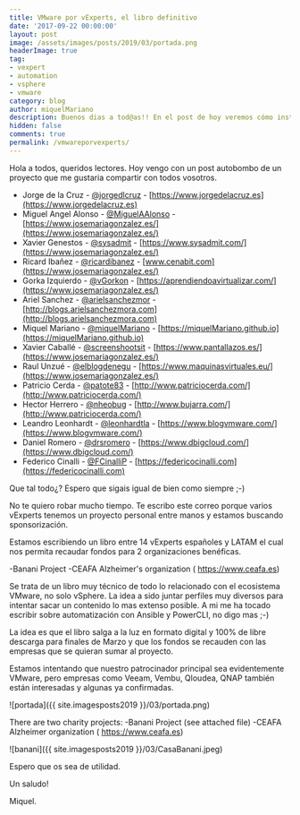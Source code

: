 ```yaml
---
title: VMware por vExperts, el libro definitivo
date: '2017-09-22 00:00:00'
layout: post
image: /assets/images/posts/2019/03/portada.png
headerImage: true
tag:
- vexpert
- automation
- vsphere
- vmware
category: blog
author: miquelMariano
description: Buenos dias a tod@as!! En el post de hoy veremos cómo instalar la última versión de PowerCLI 11.1 sobre windows
hidden: false
comments: true
permalink: /vmwareporvexperts/
---
```


Hola a todos, queridos lectores. Hoy vengo con un post autobombo de un proyecto que me gustaria compartir con todos vosotros.

- Jorge de la Cruz - [@jorgedlcruz](https://twitter.com/jorgedlcruz) - [https://www.jorgedelacruz.es](https://www.jorgedelacruz.es)
- Miguel Angel Alonso - [@MiguelAAlonso](https://twitter.com/MiguelAAlonso) - [https://www.josemariagonzalez.es/](https://www.josemariagonzalez.es/)
- Xavier Genestos - [@sysadmit](https://twitter.com/sysadmit) - [https://www.sysadmit.com/](https://www.josemariagonzalez.es/)
- Ricard Ibañez - [@ricardibanez](https://twitter.com/ricardibanez) - [www.cenabit.com](https://www.josemariagonzalez.es/)
- Gorka Izquierdo - [@vGorkon](https://twitter.com/vGorkon) - [https://aprendiendoavirtualizar.com/](https://www.josemariagonzalez.es/)
- Ariel Sanchez - [@arielsanchezmor](https://twitter.com/arielsanchezmor) - [http://blogs.arielsanchezmora.com](http://blogs.arielsanchezmora.com)
- Miquel Mariano - [@miquelMariano](https://twitter.com/miquelMariano) - [https://miquelMariano.github.io](https://miquelMariano.github.io)
- Xavier Caballé - [@screenshootsit](https://twitter.com/screenshootsit) - [https://www.pantallazos.es/](https://www.josemariagonzalez.es/)
- Raul Unzué - [@elblogdenegu](https://twitter.com/elblogdenegu) - [https://www.maquinasvirtuales.eu/](https://www.josemariagonzalez.es/)
- Patricio Cerda - [@patote83](https://twitter.com/patote83) - [http://www.patriciocerda.com/](http://www.patriciocerda.com/)
- Hector Herrero - [@nheobug](https://twitter.com/nheobug) - [http://www.bujarra.com/](http://www.patriciocerda.com/)
- Leandro Leonhardt - [@leonhardtla](https://twitter.com/leonhardtla) - [https://www.blogvmware.com/](https://www.blogvmware.com/)
- Daniel Romero - [@drsromero](https://twitter.com/drsromero) - [https://www.dbigcloud.com/](https://www.dbigcloud.com/)
- Federico Cinalli - [@FCinalliP](https://twitter.com/FCinalliP) - [https://federicocinalli.com](https://federicocinalli.com)


Que tal todo¿? Espero que sigais igual de bien como siempre ;-)

No te quiero robar mucho tiempo. Te escribo este correo porque varios vExperts tenemos un proyecto personal entre manos y estamos buscando sponsorización.

Estamos escribiendo un libro entre 14 vExperts españoles y LATAM el cual nos permita recaudar fondos para 2 organizaciones benéficas.

-Banani Project 
-CEAFA Alzheimer's organization ( https://www.ceafa.es)

Se trata de un libro muy técnico de todo lo relacionado con el ecosistema VMware, no solo vSphere. La idea a sido juntar perfiles muy diversos para intentar sacar un contenido lo mas extenso posible. A mi me ha tocado escribir sobre automatización con Ansible y PowerCLI, no digo mas ;-)

La idea es que el libro salga a la luz en formato digital y 100% de libre descarga para finales de Marzo y que los fondos se recauden con las empresas que se quieran sumar al proyecto.

Estamos intentando que nuestro patrocinador principal sea evidentemente VMware, pero empresas como Veeam, Vembu, Qloudea, QNAP también están interesadas y algunas ya confirmadas.


![portada]({{ site.imagesposts2019 }}/03/portada.png)



There are two charity projects:
-Banani Project (see attached file)
-CEAFA Alzheimer organization ( https://www.ceafa.es)

![banani]({{ site.imagesposts2019 }}/03/CasaBanani.jpeg)

Espero que os sea de utilidad.

Un saludo!

Miquel.



